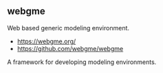 ## webgme

Web based generic modeling environment.

 * https://webgme.org/
 * https://github.com/webgme/webgme

A framework for developing modeling environments.

